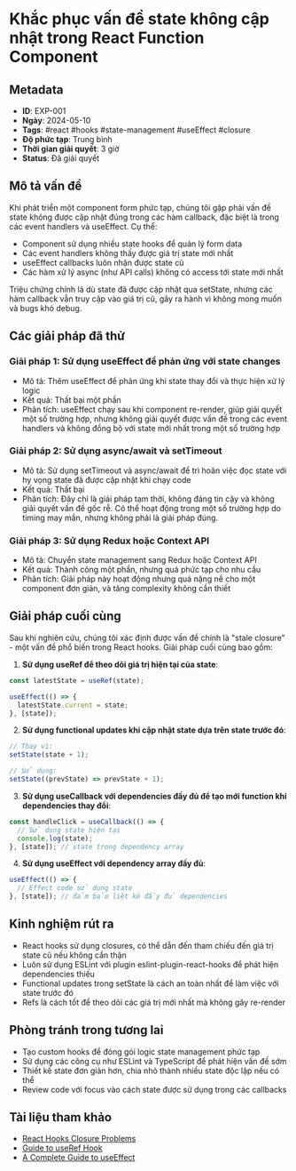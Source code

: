 # Khắc phục vấn đề state không cập nhật trong React Function Component

## Metadata

- **ID**: EXP-001
- **Ngày**: 2024-05-10
- **Tags**: #react #hooks #state-management #useEffect #closure
- **Độ phức tạp**: Trung bình
- **Thời gian giải quyết**: 3 giờ
- **Status**: Đã giải quyết

## Mô tả vấn đề

Khi phát triển một component form phức tạp, chúng tôi gặp phải vấn đề state không được cập nhật đúng trong các hàm callback, đặc biệt là trong các event handlers và useEffect. Cụ thể:

- Component sử dụng nhiều state hooks để quản lý form data
- Các event handlers không thấy được giá trị state mới nhất
- useEffect callbacks luôn nhận được state cũ
- Các hàm xử lý async (như API calls) không có access tới state mới nhất

Triệu chứng chính là dù state đã được cập nhật qua setState, nhưng các hàm callback vẫn truy cập vào giá trị cũ, gây ra hành vi không mong muốn và bugs khó debug.

## Các giải pháp đã thử

### Giải pháp 1: Sử dụng useEffect để phản ứng với state changes

- Mô tả: Thêm useEffect để phản ứng khi state thay đổi và thực hiện xử lý logic
- Kết quả: Thất bại một phần
- Phân tích: useEffect chạy sau khi component re-render, giúp giải quyết một số trường hợp, nhưng không giải quyết được vấn đề trong các event handlers và không đồng bộ với state mới nhất trong một số trường hợp

### Giải pháp 2: Sử dụng async/await và setTimeout

- Mô tả: Sử dụng setTimeout và async/await để trì hoãn việc đọc state với hy vọng state đã được cập nhật khi chạy code
- Kết quả: Thất bại
- Phân tích: Đây chỉ là giải pháp tạm thời, không đáng tin cậy và không giải quyết vấn đề gốc rễ. Có thể hoạt động trong một số trường hợp do timing may mắn, nhưng không phải là giải pháp đúng.

### Giải pháp 3: Sử dụng Redux hoặc Context API

- Mô tả: Chuyển state management sang Redux hoặc Context API
- Kết quả: Thành công một phần, nhưng quá phức tạp cho nhu cầu
- Phân tích: Giải pháp này hoạt động nhưng quá nặng nề cho một component đơn giản, và tăng complexity không cần thiết

## Giải pháp cuối cùng

Sau khi nghiên cứu, chúng tôi xác định được vấn đề chính là "stale closure" - một vấn đề phổ biến trong React hooks. Giải pháp cuối cùng bao gồm:

1. **Sử dụng useRef để theo dõi giá trị hiện tại của state**:

```jsx
const latestState = useRef(state);

useEffect(() => {
  latestState.current = state;
}, [state]);
```

2. **Sử dụng functional updates khi cập nhật state dựa trên state trước đó**:

```jsx
// Thay vì:
setState(state + 1);

// Sử dụng:
setState((prevState) => prevState + 1);
```

3. **Sử dụng useCallback với dependencies đầy đủ để tạo mới function khi dependencies thay đổi**:

```jsx
const handleClick = useCallback(() => {
  // Sử dụng state hiện tại
  console.log(state);
}, [state]); // state trong dependency array
```

4. **Sử dụng useEffect với dependency array đầy đủ**:

```jsx
useEffect(() => {
  // Effect code sử dụng state
}, [state]); // đảm bảo liệt kê đầy đủ dependencies
```

## Kinh nghiệm rút ra

- React hooks sử dụng closures, có thể dẫn đến tham chiếu đến giá trị state cũ nếu không cẩn thận
- Luôn sử dụng ESLint với plugin eslint-plugin-react-hooks để phát hiện dependencies thiếu
- Functional updates trong setState là cách an toàn nhất để làm việc với state trước đó
- Refs là cách tốt để theo dõi các giá trị mới nhất mà không gây re-render

## Phòng tránh trong tương lai

- Tạo custom hooks để đóng gói logic state management phức tạp
- Sử dụng các công cụ như ESLint và TypeScript để phát hiện vấn đề sớm
- Thiết kế state đơn giản hơn, chia nhỏ thành nhiều state độc lập nếu có thể
- Review code với focus vào cách state được sử dụng trong các callbacks

## Tài liệu tham khảo

- [React Hooks Closure Problems](https://reactjs.org/docs/hooks-faq.html#why-am-i-seeing-stale-props-or-state-inside-my-function)
- [Guide to useRef Hook](https://blog.logrocket.com/usestate-vs-useref-hooks-tutorial-examples/)
- [A Complete Guide to useEffect](https://overreacted.io/a-complete-guide-to-useeffect/)

